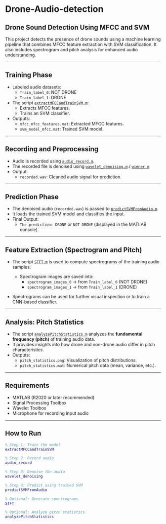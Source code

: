 # Drone-Audio-detection
## Drone Sound Detection Using MFCC and SVM

This project detects the presence of drone sounds using a machine learning pipeline that combines MFCC feature extraction with SVM classification. It also includes spectrogram and pitch analysis for enhanced audio understanding.

---

## Training Phase
- Labeled audio datasets:
  - `Train_label_0`: NOT DRONE
  - `Train_label_1`: DRONE
- The script [`extractMFCCandTrainSVM.m`](./extractMFCCandTrainSVM.m):
  - Extracts MFCC features.
  - Trains an SVM classifier.
- Outputs:
  - `mfcc_mfcc_features.mat`: Extracted MFCC features.
  - `svm_model_mfcc.mat`: Trained SVM model.

---

## Recording and Preprocessing
- Audio is recorded using [`audio_record.m`](./audio_record.m).
- The recorded file is denoised using [`wavelet_denoising.m`](./wavelet_denoising.m)./ [`wiener.m`](./wiener.m)
- Output:
  - `recorded.wav`: Cleaned audio signal for prediction.

---

## Prediction Phase
- The denoised audio (`recorded.wav`) is passed to [`predictSVMFromAudio.m`](./predictSVMFromAudio.m).
- It loads the trained SVM model and classifies the input.
- Final Output:
  - `The prediction: DRONE` or `NOT DRONE` (displayed in the MATLAB console).

---

## Feature Extraction (Spectrogram and Pitch)

- The script [`STFT.m`](./STFT.m) is used to compute spectrograms of the training audio samples.
  - Spectrogram images are saved into:
    - `spectrogram_images_0` → from `Train_label_0` (NOT DRONE)
    - `spectrogram_images_1` → from `Train_label_1` (DRONE)

- Spectrograms can be used for further visual inspection or to train a CNN-based classifier.

---

## Analysis: Pitch Statistics

- The script [`analyzePitchStatistics.m`](./analyzePitchStatistics.m) analyzes the **fundamental frequency (pitch)** of training audio data.
- It provides insights into how drone and non-drone audio differ in pitch characteristics.
- Outputs:
  - `pitch_statistics.png`: Visualization of pitch distributions.
  - `pitch_statistics.mat`: Numerical pitch data (mean, variance, etc.).

---

## Requirements
- MATLAB (R2020 or later recommended)
- Signal Processing Toolbox
- Wavelet Toolbox
- Microphone for recording input audio

---

## How to Run

```matlab
% Step 1: Train the model
extractMFCCandTrainSVM

% Step 2: Record audio
audio_record

% Step 3: Denoise the audio
wavelet_denoising

% Step 4: Predict using trained SVM
predictSVMFromAudio

% Optional: Generate spectrograms
STFT

% Optional: Analyze pitch statistics
analyzePitchStatistics
